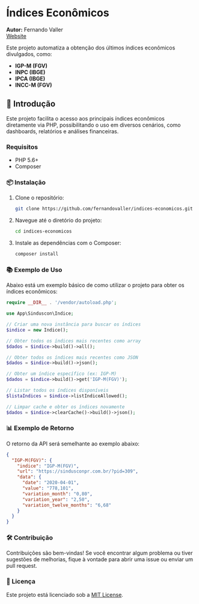 
# Índices Econômicos

**Autor:** Fernando Valler  
[Website](http://fernandovaller.com)

Este projeto automatiza a obtenção dos últimos índices econômicos divulgados, como:

- **IGP-M (FGV)**
- **INPC (IBGE)**
- **IPCA (IBGE)**
- **INCC-M (FGV)**

## 🚀 Introdução

Este projeto facilita o acesso aos principais índices econômicos diretamente via PHP, possibilitando o uso em diversos cenários, como dashboards, relatórios e análises financeiras.

### Requisitos

- PHP 5.6+
- Composer

### 📦 Instalação

1. Clone o repositório:

   ```bash
   git clone https://github.com/fernandovaller/indices-economicos.git
   ```

2. Navegue até o diretório do projeto:

   ```bash
   cd indices-economicos
   ```

3. Instale as dependências com o Composer:

   ```bash
   composer install
   ```

### 📚 Exemplo de Uso

Abaixo está um exemplo básico de como utilizar o projeto para obter os índices econômicos:

```php
require __DIR__ . '/vendor/autoload.php';

use App\Sinduscon\Indice;

// Criar uma nova instância para buscar os índices
$indice = new Indice();

// Obter todos os índices mais recentes como array
$dados = $indice->build()->all();

// Obter todos os índices mais recentes como JSON
$dados = $indice->build()->json();

// Obter um índice específico (ex: IGP-M)
$dados = $indice->build()->get('IGP-M(FGV)');

// Listar todos os índices disponíveis
$listaIndices = $indice->listIndiceAllowed();

// Limpar cache e obter os índices novamente
$dados = $indice->clearCache()->build()->json();
```

### 📊 Exemplo de Retorno

O retorno da API será semelhante ao exemplo abaixo:

```json
{
  "IGP-M(FGV)": {
    "indice": "IGP-M(FGV)",
    "url": "https://sindusconpr.com.br/?pid=309",
    "data": {
      "date": "2020-04-01",
      "value": "778,101",
      "variation_month": "0,80",
      "variation_year": "2,50",
      "variation_twelve_months": "6,68"
    }
  }
}
```

### 🛠️ Contribuição

Contribuições são bem-vindas! Se você encontrar algum problema ou tiver sugestões de melhorias, fique à vontade para abrir uma issue ou enviar um pull request.

### 📄 Licença

Este projeto está licenciado sob a [MIT License](LICENSE).
